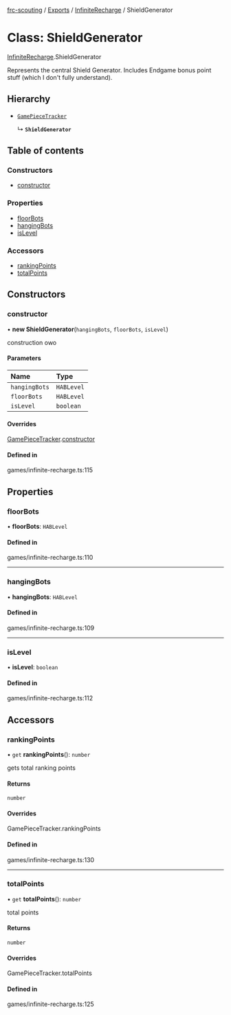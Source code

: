 [frc-scouting](../README.md) / [Exports](../modules.md) / [InfiniteRecharge](../modules/InfiniteRecharge.md) / ShieldGenerator

# Class: ShieldGenerator

[InfiniteRecharge](../modules/InfiniteRecharge.md).ShieldGenerator

Represents the central Shield Generator.
Includes Endgame bonus point stuff (which I don't fully understand).

## Hierarchy

- [`GamePieceTracker`](GamePieceTracker.md)

  ↳ **`ShieldGenerator`**

## Table of contents

### Constructors

- [constructor](InfiniteRecharge.ShieldGenerator.md#constructor)

### Properties

- [floorBots](InfiniteRecharge.ShieldGenerator.md#floorbots)
- [hangingBots](InfiniteRecharge.ShieldGenerator.md#hangingbots)
- [isLevel](InfiniteRecharge.ShieldGenerator.md#islevel)

### Accessors

- [rankingPoints](InfiniteRecharge.ShieldGenerator.md#rankingpoints)
- [totalPoints](InfiniteRecharge.ShieldGenerator.md#totalpoints)

## Constructors

### constructor

• **new ShieldGenerator**(`hangingBots`, `floorBots`, `isLevel`)

construction owo

#### Parameters

| Name | Type |
| :------ | :------ |
| `hangingBots` | `HABLevel` |
| `floorBots` | `HABLevel` |
| `isLevel` | `boolean` |

#### Overrides

[GamePieceTracker](GamePieceTracker.md).[constructor](GamePieceTracker.md#constructor)

#### Defined in

games/infinite-recharge.ts:115

## Properties

### floorBots

• **floorBots**: `HABLevel`

#### Defined in

games/infinite-recharge.ts:110

___

### hangingBots

• **hangingBots**: `HABLevel`

#### Defined in

games/infinite-recharge.ts:109

___

### isLevel

• **isLevel**: `boolean`

#### Defined in

games/infinite-recharge.ts:112

## Accessors

### rankingPoints

• `get` **rankingPoints**(): `number`

gets total ranking points

#### Returns

`number`

#### Overrides

GamePieceTracker.rankingPoints

#### Defined in

games/infinite-recharge.ts:130

___

### totalPoints

• `get` **totalPoints**(): `number`

total points

#### Returns

`number`

#### Overrides

GamePieceTracker.totalPoints

#### Defined in

games/infinite-recharge.ts:125
